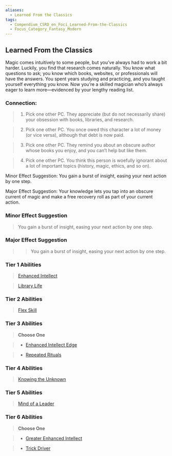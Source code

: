 ```yaml
---
aliases:
  - Learned From the Classics
tags:
  - Compendium_CSRD_en_Foci_Learned-From-the-Classics
  - Focus_Category_Fantasy_Modern
---
```

  
    
## Learned From the Classics  
Magic comes intuitively to some people, but you’ve always had to work a bit harder. Luckily, you find that research comes naturally. You know what questions to ask; you know which books, websites, or professionals will have the answers. You spent years studying and practicing, and you taught yourself everything you know. Now you’re a skilled magician who’s always eager to learn more—evidenced by your lengthy reading list.  
  
  
### Connection:   
>1. Pick one other PC. They appreciate (but do not necessarily share) your obsession with books, libraries, and research.  
>2. Pick one other PC. You once owed this character a lot of money (or vice versa), although that debt is now paid.  
>3. Pick one other PC. They remind you about an obscure author whose books you enjoy, and you can’t help but like them.  
>4. Pick one other PC. You think this person is woefully ignorant about a lot of important topics (history, magic, ethics, and so on).  
Minor Effect Suggestion: You gain a burst of insight, easing your next action by one step.  
Major Effect Suggestion: Your knowledge lets you tap into an obscure current of magic and make a free recovery roll as part of your current action.  
  
  
### Minor Effect Suggestion   
>You gain a burst of insight, easing your next action by one step.  
### Major Effect Suggestion   
>>You gain a burst of insight, easing your next action by one step.  
  
  
  
### Tier 1 Abilities    
> [Enhanced Intellect](Enhanced-Intellect.md)  
> [Library Life](Library-Life.md)    
  
  
### Tier 2 Abilities    
> [Flex Skill](Flex-Skill.md)    
  
### Tier 3 Abilities    
> **Choose One**    
>- [Enhanced Intellect Edge](Enhanced-Intellect-Edge.md)    
>- [Repeated Rituals](Repeated-Rituals.md)    
  
### Tier 4 Abilities    
> [Knowing the Unknown](Knowing-the-Unknown.md)    
  
### Tier 5 Abilities    
> [Mind of a Leader](Mind-of-a-Leader.md)  
  
  
### Tier 6 Abilities    
> **Choose One**    
>- [Greater Enhanced Intellect](Greater-Enhanced-Intellect.md)    
>- [Trick Driver](Trick-Driver.md)